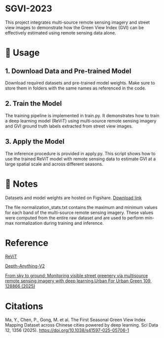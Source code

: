 # SGVI-2023

This project integrates multi-source remote sensing imagery and street view images to demonstrate how the Green View Index (GVI) can be effectively estimated using remote sensing data alone.


# 🔧 Usage


## 1. Download Data and Pre-trained Model

Download required datasets and pre-trained model weights. Make sure to store them in folders with the same names as referenced in the code.

## 2. Train the Model

The training pipeline is implemented in train.py. It demonstrates how to train a deep learning model (ReViT) using multi-source remote sensing imagery and GVI ground truth labels extracted from street view images.

## 3. Apply the Model

The inference procedure is provided in apply.py. This script shows how to use the trained ReViT model with remote sensing data to estimate GVI at a large spatial scale and across different seasons.




# 📌 Notes


Datasets and model weights are hosted on Figshare.
[Download link](https://doi.org/10.6084/m9.figshare.28869701)

The file normalization_stats.txt contains the maximum and minimum values for each band of the multi-source remote sensing imagery. These values were computed from the entire raw dataset and are used to perform min-max normalization during training and inference.

# Reference

[ReViT](https://github.com/ADiko1997/ReViT)

[Depth-Anything-V2](https://github.com/DepthAnything/Depth-Anything-V2)

[From sky to ground: Monitoring visible street greenery via multisource remote sensing imagery with deep learning.Urban For Urban Green 109, 128866 (2025)](https://www.sciencedirect.com/science/article/pii/S1618866725002006)

# Citations
Ma, Y., Chen, P., Gong, M. et al. The First Seasonal Green View Index Mapping Dataset across Chinese cities powered by deep learning. Sci Data 12, 1356 (2025). https://doi.org/10.1038/s41597-025-05706-1
